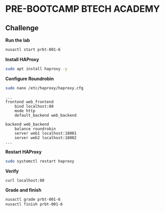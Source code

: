 # PRE-BOOTCAMP BTECH ACADEMY 

## Challenge

**Run the lab**
```zsh
nusactl start prbt-001-6
```

**Install HAProxy**
```zsh
sudo apt install haproxy -y
```

**Configure Roundrobin**
```zsh
sudo nano /etc/haproxy/haproxy.cfg
```
```
...
frontend web_frontend
    bind localhost:80
    mode http
    default_backend web_backend

backend web_backend
    balance roundrobin
    server web1 localhost:18001
    server web2 localhost:18002
...
```

**Restart HAProxy**
```zsh
sudo systemctl restart haproxy
```

**Verify**
```zsh
curl localhost:80
```

**Grade and finish**
```zsh
nusactl grade prbt-001-6
nusactl finish prbt-001-6
```